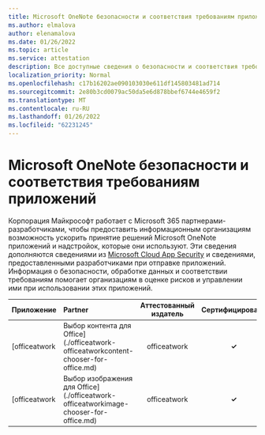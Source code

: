 ```yaml
---
title: Microsoft OneNote безопасности и соответствия требованиям приложений — все приложения
ms.author: elmalova
author: elenamalova
ms.date: 01/26/2022
ms.topic: article
ms.service: attestation
description: Все доступные сведения о безопасности и соответствия требованиям для всех Microsoft OneNote Apps.
localization_priority: Normal
ms.openlocfilehash: c17b16202ae090103030e611df145803481ad714
ms.sourcegitcommit: 2e80b3cd0079ac50da5e6d878bbef6744e4659f2
ms.translationtype: MT
ms.contentlocale: ru-RU
ms.lasthandoff: 01/26/2022
ms.locfileid: "62231245"
---
```

# <a name="microsoft-onenote-apps-security-and-compliance"></a>Microsoft OneNote безопасности и соответствия требованиям приложений

Корпорация Майкрософт работает с Microsoft 365 партнерами-разработчиками, чтобы предоставить информационным организациям возможность ускорить принятие решений Microsoft OneNote приложений и надстройок, которые они используют. Эти сведения дополняются сведениями из [Microsoft Cloud App Security](https://www.microsoft.com/en-us/enterprise-mobility-security/cloud-app-security) и сведениями, предоставленными разработчиками при отправке приложений. Информация о безопасности, обработке данных и соответствии требованиям помогает организациям в оценке рисков и управлении ими при использовании этих приложений.

| **Приложение** | **Partner** | **Аттестованный издатель** | **Сертифицировано** |
|:--------|:------------|:----------------------:|:-------------:|
| [officeatwork | Выбор контента для Office](./officeatwork-officeatworkcontent-chooser-for-office.md) | officeatwork | **✓** | <img alt="Certified application badge" src="../media/certified-badge.png" height="25" width="25" /> |
| [officeatwork | Выбор изображения для Office](./officeatwork-officeatworkimage-chooser-for-office.md) | officeatwork | **✓** | <img alt="Certified application badge" src="../media/certified-badge.png" height="25" width="25" /> |
